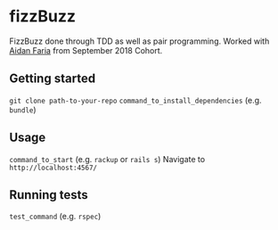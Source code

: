 # fizzBuzz

FizzBuzz done through TDD as well as pair programming. Worked with [Aidan Faria](https://github.com/NadiaAiraf) from September 2018 Cohort.

## Getting started

`git clone path-to-your-repo`
`command_to_install_dependencies` (e.g. `bundle`)

## Usage

`command_to_start` (e.g. `rackup` or `rails s`)
Navigate to `http://localhost:4567/`

## Running tests

`test_command` (e.g. `rspec`)
